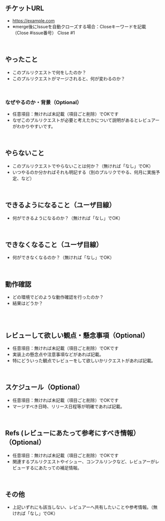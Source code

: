 ## チケットURL
- https://example.com
- ※merge後にIssueを自動クローズする場合：Closeキーワードを記載（Close #issue番号）
Close #1

<br>

## やったこと
- このプルリクエストで何をしたのか？
- このプルリクエストがマージされると、何が変わるのか？

<br>

### なぜやるのか・背景（Optional）
- 任意項目：無ければ未記載（項目ごと削除）でOKです
- なぜこのプルリクエストが必要と考えたかについて説明があるとレビュアーがわかりやすいです。

<br>

## やらないこと
- このプルリクエストでやらないことは何か？（無ければ「なし」でOK）
- いつやるのか分かればそれも明記する（別のプルリクでやる、何月に実施予定、など）

<br>

## できるようになること（ユーザ目線）
- 何ができるようになるのか？（無ければ「なし」でOK）

<br>

## できなくなること（ユーザ目線）
- 何ができなくなるのか？（無ければ「なし」でOK）

<br>

## 動作確認
- どの環境でどのような動作確認を行ったのか？
- 結果はどうか？

<br>​

## レビューして欲しい観点・懸念事項（Optional）
- 任意項目：無ければ未記載（項目ごと削除）でOKです
- 実装上の懸念点や注意事項などがあれば記載。
- 特にどういった観点でレビューをして欲しいかリクエストがあれば記載。

<br>

## スケジュール（Optional）
- 任意項目：無ければ未記載（項目ごと削除）でOKです
- マージすべき日時、リリース日程等が明確であれば記載。

<br>

## Refs (レビューにあたって参考にすべき情報）（Optional）
- 任意項目：無ければ未記載（項目ごと削除）でOKです
- 関連するプルリクエストやイシュー、コンフルリンクなど、レビュアーがレビューするにあたっての補足情報。

<br>

## その他
- 上記いずれにも該当しない、レビュアーへ共有したいことや参考情報。（無ければ「なし」でOK）